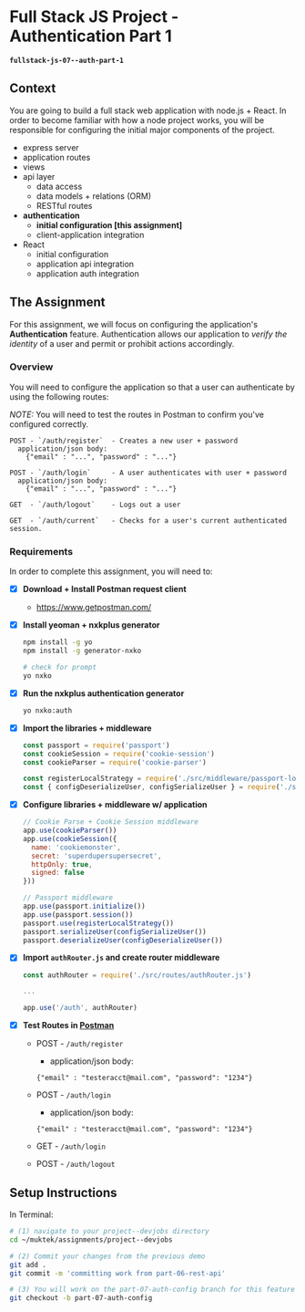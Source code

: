 # Full Stack JS Project - Authentication Part 1
**`fullstack-js-07--auth-part-1`**


## Context
You are going to build a full stack web application with node.js + React. In order to become familiar with how a node project works, you will be responsible for configuring the  initial major components of the project.  

- express server
- application routes
- views
- api layer
  - data access
  - data models + relations (ORM)
  - RESTful routes
- **authentication**
  - **initial configuration [this assignment]**
  - client-application integration
- React
  - initial configuration
  - application api integration
  - application auth integration


## The Assignment
For this assignment, we will focus on configuring the application's **Authentication** feature. Authentication allows our application to *verify the identity* of a user and permit or prohibit actions accordingly.

###  Overview
You will need to configure the application so that a user can authenticate by using the following routes:

*NOTE:* You will need to test the routes in Postman to confirm you've configured correctly.

```
POST - `/auth/register`  - Creates a new user + password
  application/json body:
    {"email" : "...", "password" : "..."}

POST - `/auth/login`     - A user authenticates with user + password
  application/json body:
    {"email" : "...", "password" : "..."}

GET  - `/auth/logout`    - Logs out a user

GET  - `/auth/current`   - Checks for a user's current authenticated session.
```



### Requirements
In order to complete this assignment, you will need to:

- [x] **Download + Install Postman request client**
  - https://www.getpostman.com/

- [x] **Install yeoman + nxkplus generator**
  ```sh
  npm install -g yo
  npm install -g generator-nxko

  # check for prompt
  yo nxko
  ```

- [x] **Run the nxkplus authentication generator**
  ```sh
  yo nxko:auth
  ```

- [x] **Import the libraries + middleware**
  ```js
  const passport = require('passport')
  const cookieSession = require('cookie-session')
  const cookieParser = require('cookie-parser')

  const registerLocalStrategy = require('./src/middleware/passport-local--registerLocalStrategy.js')
  const { configDeserializeUser, configSerializeUser } = require('./src/helpers/passport-local--sessionActions.js')
  ```

- [x] **Configure libraries + middleware w/ application**
  ```js
  // Cookie Parse + Cookie Session middleware
  app.use(cookieParser())
  app.use(cookieSession({
    name: 'cookiemonster',
    secret: 'superdupersupersecret',
    httpOnly: true,
    signed: false
  }))

  // Passport middleware
  app.use(passport.initialize())
  app.use(passport.session())
  passport.use(registerLocalStrategy())
  passport.serializeUser(configSerializeUser())
  passport.deserializeUser(configDeserializeUser())
  ```

- [x] **Import `authRouter.js` and create router middleware**
  ```js
  const authRouter = require('./src/routes/authRouter.js')

  ...

  app.use('/auth', authRouter)
  ```

+ [x] **Test Routes in [Postman]()**
  + POST - `/auth/register`
    + application/json body:
    ```
    {"email" : "testeracct@mail.com", "password": "1234"}
    ```
  + POST - `/auth/login`
    + application/json body:
    ```
    {"email" : "testeracct@mail.com", "password": "1234"}
    ```

  + GET - `/auth/login`

  + POST - `/auth/logout`

## Setup Instructions

In Terminal:

```sh
# (1) navigate to your project--devjobs directory
cd ~/muktek/assignments/project--devjobs

# (2) Commit your changes from the previous demo
git add .
git commit -m 'committing work from part-06-rest-api'

# (3) You will work on the part-07-auth-config branch for this feature
git checkout -b part-07-auth-config

```
